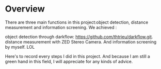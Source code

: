 # Overview
There are three main functions in this project:object detection, distance measurement and information screening.
We achieved :

object detection through darkflow: https://github.com/thtrieu/darkflow.git. distance measurement with ZED Stereo Camera. And information screening by myself. LOL

Here's to record every steps I did in this project. And because I am still a green hand in this field, I will appreciate for any kinds of advice.
 

